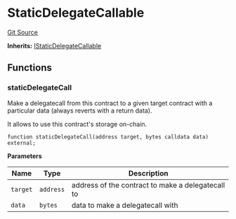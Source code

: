 # StaticDelegateCallable
[Git Source](https://github.com/symbioticfi/core/blob/5ab692fe7f696ff6aee61a77fae37dc444e1c86e/src/contracts/common/StaticDelegateCallable.sol)

**Inherits:**
[IStaticDelegateCallable](/Users/andreikorokhov/symbiotic/core/docs/autogen/src/src/interfaces/common/IStaticDelegateCallable.sol/interface.IStaticDelegateCallable.md)


## Functions
### staticDelegateCall

Make a delegatecall from this contract to a given target contract with a particular data (always reverts with a return data).

It allows to use this contract's storage on-chain.


```solidity
function staticDelegateCall(address target, bytes calldata data) external;
```
**Parameters**

|Name|Type|Description|
|----|----|-----------|
|`target`|`address`|address of the contract to make a delegatecall to|
|`data`|`bytes`|data to make a delegatecall with|


